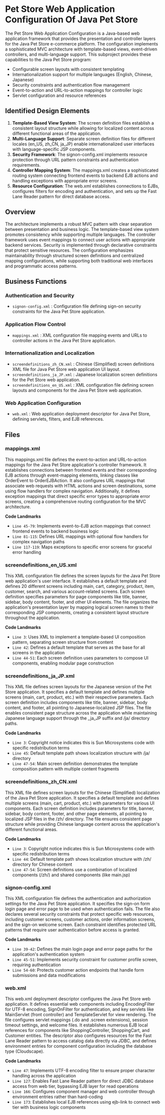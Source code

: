 # Pet Store Web Application Configuration Of Java Pet Store

The Pet Store Web Application Configuration is a Java-based web application framework that provides the presentation and controller layers for the Java Pet Store e-commerce platform. The configuration implements a sophisticated MVC architecture with template-based views, event-driven controllers, and multi-language support. This subproject provides these capabilities to the Java Pet Store program:

- Configurable screen layouts with consistent templating
- Internationalization support for multiple languages (English, Chinese, Japanese)
- Security constraints and authentication flow management
- Event-to-action and URL-to-action mappings for controller logic
- Servlet configuration and resource references

## Identified Design Elements

1. **Template-Based View System**: The screen definition files establish a consistent layout structure while allowing for localized content across different functional areas of the application.
2. **Multi-Language Support**: Separate screen definition files for different locales (en_US, zh_CN, ja_JP) enable internationalized user interfaces with language-specific JSP components.
3. **Security Framework**: The signon-config.xml implements resource protection through URL pattern constraints and authentication requirements.
4. **Controller Mapping System**: The mappings.xml creates a sophisticated routing system connecting frontend events to backend EJB actions and handling exceptions with appropriate error screens.
5. **Resource Configuration**: The web.xml establishes connections to EJBs, configures filters for encoding and authentication, and sets up the Fast Lane Reader pattern for direct database access.

## Overview
The architecture implements a robust MVC pattern with clear separation between presentation and business logic. The template-based view system promotes consistency while supporting multiple languages. The controller framework uses event mappings to connect user actions with appropriate backend services. Security is implemented through declarative constraints that protect sensitive resources. The configuration emphasizes maintainability through structured screen definitions and centralized mapping configurations, while supporting both traditional web interfaces and programmatic access patterns.

## Business Functions

### Authentication and Security
- `signon-config.xml` : Configuration file defining sign-on security constraints for the Java Pet Store application.

### Application Flow Control
- `mappings.xml` : XML configuration file mapping events and URLs to controller actions in the Java Pet Store application.

### Internationalization and Localization
- `screendefinitions_zh_CN.xml` : Chinese (Simplified) screen definitions XML file for Java Pet Store web application UI layout.
- `screendefinitions_ja_JP.xml` : Japanese localization screen definitions for the Pet Store web application.
- `screendefinitions_en_US.xml` : XML configuration file defining screen layouts and components for the Java Pet Store web application.

### Web Application Configuration
- `web.xml` : Web application deployment descriptor for Java Pet Store, defining servlets, filters, and EJB references.

## Files
### mappings.xml

This mappings.xml file defines the event-to-action and URL-to-action mappings for the Java Pet Store application's controller framework. It establishes connections between frontend events and their corresponding EJB actions through event-mapping elements, linking classes like OrderEvent to OrderEJBAction. It also configures URL mappings that associate web requests with HTML actions and screen destinations, some using flow handlers for complex navigation. Additionally, it defines exception mappings that direct specific error types to appropriate error screens, creating a comprehensive routing configuration for the MVC architecture.

 **Code Landmarks**
- `Line 45-79`: Implements event-to-EJB action mappings that connect frontend events to backend business logic
- `Line 81-115`: Defines URL mappings with optional flow handlers for complex navigation paths
- `Line 117-119`: Maps exceptions to specific error screens for graceful error handling
### screendefinitions_en_US.xml

This XML configuration file defines the screen layouts for the Java Pet Store web application's user interface. It establishes a default template and defines 20 different screens including main, cart, category, product, item, customer, search, and various account-related screens. Each screen definition specifies parameters for page components like title, banner, sidebar, body content, footer, and other UI elements. The file organizes the application's presentation layer by mapping logical screen names to their corresponding JSP components, creating a consistent layout structure throughout the application.

 **Code Landmarks**
- `Line 3`: Uses XML to implement a template-based UI composition pattern, separating screen structure from content
- `Line 42`: Defines a default template that serves as the base for all screens in the application
- `Line 44-51`: Each screen definition uses parameters to compose UI components, enabling modular page construction
### screendefinitions_ja_JP.xml

This XML file defines screen layouts for the Japanese version of the Pet Store application. It specifies a default template and defines multiple screens (main, cart, product, etc.) with their respective parameters. Each screen definition includes components like title, banner, sidebar, body content, and footer, all pointing to Japanese-localized JSP files. The file enables consistent page structure across the application while maintaining Japanese language support through the _ja_JP suffix and /ja/ directory paths.

 **Code Landmarks**
- `Line 3`: Copyright notice indicates this is Sun Microsystems code with specific redistribution terms
- `Line 45`: Default template path shows localization structure with /ja/ directory
- `Line 47-54`: Main screen definition demonstrates the template composition pattern with multiple content fragments
### screendefinitions_zh_CN.xml

This XML file defines screen layouts for the Chinese (Simplified) localization of the Java Pet Store application. It specifies a default template and defines multiple screens (main, cart, product, etc.) with parameters for various UI components. Each screen definition includes parameters for title, banner, sidebar, body content, footer, and other page elements, all pointing to localized JSP files in the /zh/ directory. The file ensures consistent page structure while providing Chinese language content across the application's different functional areas.

 **Code Landmarks**
- `Line 3`: Copyright notice indicates this is Sun Microsystems code with specific redistribution terms
- `Line 44`: Default template path shows localization structure with /zh/ directory for Chinese content
- `Line 47-54`: Screen definitions use a combination of localized components (/zh/) and shared components (like main.jsp)
### signon-config.xml

This XML configuration file defines the authentication and authorization settings for the Java Pet Store application. It specifies the sign-on form login page and error page to be used when authentication fails. The file also declares several security constraints that protect specific web resources, including customer screens, customer actions, order information screens, and the sign-on welcome screen. Each constraint identifies protected URL patterns that require user authentication before access is granted.

 **Code Landmarks**
- `Line 39-42`: Defines the main login page and error page paths for the application's authentication system
- `Line 45-51`: Implements security constraint for customer profile screen, requiring authentication
- `Line 54-60`: Protects customer action endpoints that handle form submissions and data modifications
### web.xml

This web.xml deployment descriptor configures the Java Pet Store web application. It defines essential web components including EncodingFilter for UTF-8 encoding, SignOnFilter for authentication, and key servlets like MainServlet (front controller) and TemplateServlet for view rendering. The file configures servlet mappings (.do and .screen extensions), session timeout settings, and welcome files. It establishes numerous EJB local references for components like ShoppingController, ShoppingCart, and Customer entities. The descriptor also configures resources for the Fast Lane Reader pattern to access catalog data directly via JDBC, and defines environment entries for component configuration including the database type (Cloudscape).

 **Code Landmarks**
- `Line 47`: Implements UTF-8 encoding filter to ensure proper character handling across the application
- `Line 127`: Enables Fast Lane Reader pattern for direct JDBC database access from web tier, bypassing EJB layer for read operations
- `Line 166`: Configures component manager and web controller through environment entries rather than hard-coding
- `Line 173`: Establishes local EJB references using ejb-link to connect web tier with business logic components

[Generated by the Sage AI expert workbench: 2025-03-29 21:37:00  https://sage-tech.ai/workbench]: #